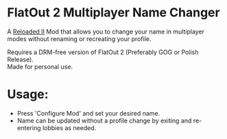 # FlatOut 2 Multiplayer Name Changer

A [Reloaded II](https://reloaded-project.github.io/Reloaded-II/) Mod that allows you to change your name in multiplayer modes without renaming or recreating your profile.  

Requires a DRM-free version of FlatOut 2 (Preferably GOG or Polish Release).  
Made for personal use.  

# Usage:

- Press 'Configure Mod' and set your desired name.  
- Name can be updated without a profile change by exiting and re-entering lobbies as needed.  